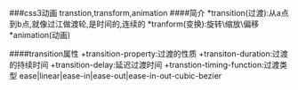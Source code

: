 ###css3动画 transtion,transform,animation
####简介
*transition(过渡):从a点到b点,就像过江做渡轮,是时间的,连续的
*tranform(变换):旋转\缩放\偏移
*animation(动画)

####transition属性
+transition-property:过渡的性质
+transiton-duration:过渡的持续时间
+transition-delay:延迟过渡时间
+transtion-timing-function:过渡类型 ease|linear|ease-in|ease-out|ease-in-out-cubic-bezier

